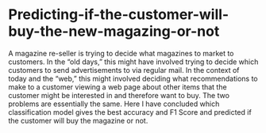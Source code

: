 # Predicting-if-the-customer-will-buy-the-new-magazing-or-not
A magazine re-seller is trying to decide what magazines to market to customers. In the “old days,” this might have involved trying to decide which customers to send advertisements to via regular mail. In the context of today and the “web,” this might involved deciding what recommendations to make to a customer viewing a web page about other items that the customer might be interested in and therefore want to buy. The two problems are essentially the same.    Here I have concluded which classification model gives the best accuracy and F1 Score and predicted if the customer will buy the magazine or not.
